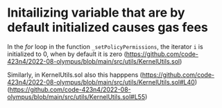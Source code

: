 # Initailizing variable that are by default initialized causes gas fees

In the *for* loop in the function `_setPolicyPermissions`, the iterator `i` is initialized to 0, when by default it is zero
(https://github.com/code-423n4/2022-08-olympus/blob/main/src/utils/KernelUtils.sol)

Similarly, in KernelUtils.sol also this happpens
(https://github.com/code-423n4/2022-08-olympus/blob/main/src/utils/KernelUtils.sol#L40)
(https://github.com/code-423n4/2022-08-olympus/blob/main/src/utils/KernelUtils.sol#L55)